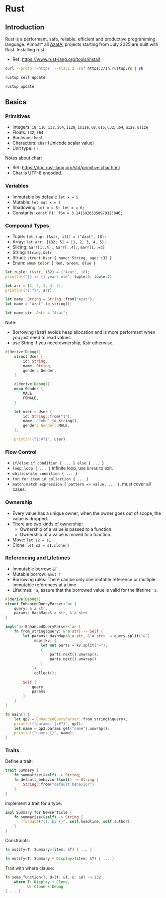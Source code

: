 # Rust

## Introduction

Rust is a performant, safe, reliable, efficient and productive programming language. Almost*
all [AzatAI](https://azat.ai) projects
starting from July 2025 are built with Rust.
Installing rust:

- Ref: https://www.rust-lang.org/tools/install

```bash
curl --proto '=https' --tlsv1.2 -sSf https://sh.rustup.rs | sh
```

```bash
rustup self update
```

```bash
rustup update
```

## Basics

### Primitives

- Integers: `i8`, `i16`, `i32`, `i64`, `i128`, `isize`, `u8`, `u16`, `u32`, `u64`, `u128`, `usize`
- Floats: `f32`, `f64`
- Booleans: `bool`
- Characters: `char` (Unicode scalar value)
- Unit type: `()`

Notes about char:

- Ref: https://doc.rust-lang.org/std/primitive.char.html
- Char is UTF-8 encoded.

### Variables

- Immutable by default: `let x = 5`
- Mutable: `let mut x = 5`
- Shadowing: `let x = 5; let x = 6;`
- Constants: `const PI: f64 = 3.14159265358979323846;`

### Compound Types

- Tuple: `let tup: (&str, i31) = ("Azat", 18);`
- Array: `let arr: [i32; 5] = [1, 2, 3, 4, 5];`
- Slicing: `&arr[1..4];`, `&arr[..4];`, `&arr[1..=3]`
- String: `String`, `&str`
- Struct: `struct User { name: String, age: i32 }`
- Enum: `enum Color { Red, Green, Blue }`

```rust
let tuple: (&str, i32) = ("Azat", 18);
println!("{} is {} years old", tuple.0, tuple.1)
```

```rust
let arr = [1, 2, 3, 4, 5];
println!("{:?}", arr);
```

```rust
let name: String = String::from("Azat");
let name = "Azat".to_string();
```

```rust
let name_str: &str = "Azat";
```

Note:

- Borrowing (&str) avoids heap allocation and is more performant when you just need to read values.
- use String if you need ownership, &str otherwise.

```rust
#[derive(Debug)]
    struct User {
        id: String,
        name: String,
        gender: Gender,
    }

    #[derive(Debug)]
    enum Gender {
        MALE,
        FEMALE,
    }

    let user = User {
        id: String::from("1"),
        name: "John".to_string(),
        gender: Gender::MALE,
    };

    println!("{:#?}", user)
```

### Flow Control

- `if/else`: `if condition { ... } else { ... }`
- `loop`: `loop { ... }` infinite loop, use `break` to exit.
- `while`: `while condition { ... }`
- `for`: `for item in collection { ... }`
- `match`: `match expression { pattern => value, ... }`, must cover all cases.

### Ownership

- Every value has a unique owner; when the owner goes out of scope, the value is dropped.
- There are two kinds of ownership:
    - Ownership of a value is passed to a function.
    - Ownership of a value is moved to a function.
- Move: `let s2 = s1`
- Clone: `let s2 = s1.clone()`

### Referencing and Lifetimes

- Immutable borrow: `&T`
- Mutable borrow: `&mut T`
- Borrowing rules: There can be only one mutable reference or multiple immutable references at a time
- Lifetimes: `'a`, assure that the borrowed value is valid for the lifetime `'a`.

```rust
#[derive(Debug)]
struct EnhancedQueryParser<'a> {
    query: &'a str,
    params: HashMap<&'a str, &'a str>
}

impl<'a> EnhancedQueryParser<'a> {
    fn from_string(query: &'a str) -> Self {
        let params: HashMap<&'a str, &'a str>  = query.split("&")
            .map(|kv| {
                let mut parts = kv.split("=");
                (
                    parts.next().unwrap(),
                    parts.next().unwrap()
                )
            })
            .collect();
        
        Self {
            query,
            params
        }
    }
}

fn main() {
    let qp2 = EnhancedQueryParser::from_string(&query);
    println!("params: {:#?}", qp2);
    let name = qp2.params.get("name").unwrap();
    println!("name: {}", name);
}
```

### Traits

Define a trait:

```rust
trait Summary {
    fn summarize(&self) -> String;
    fn default_behavior(&self) -> String {
        String::from("default behavior")
    }
}
```

Implement a trait for a type:

```rust
impl Summary for NewsArticle {
    fn summarize(&self) -> String {
        format!("{}, by {}", self.headline, self.author)
    }
}
```

Constraints:

```rust
fn notify<T: Summary>(item: &T) { ... } 

fn notify<T: Summary + Display>(item: &T) { ... }
```

Trait with where clause:

```rust
fn some_function<T, U>(t: &T, u: &U) -> i32
    where T: Display + Clone,
          U: Clone + Debug
{ ... }
```

